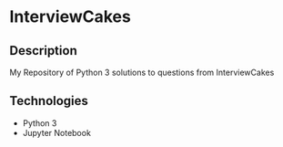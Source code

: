 # InterviewCakes

## Description
My Repository of Python 3 solutions to questions from InterviewCakes

## Technologies 
- Python 3
- Jupyter Notebook
